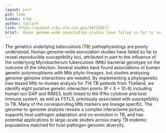 ```yaml
---
layout: post
pid: logo
hidden: true
author: tgclark
link: https://pubmed.ncbi.nlm.nih.gov/36725857/
brief:  Human genome-wide association studies have failed so far to reveal reproducible susceptibility loci, attributed in part to the influence of the underlying Mycobacterium tuberculosis bacterial genotype on the outcome of the infection. By implementing a phylogenetic tree-based analysis for 714 TB patients from Thailand, we identify eight putative genetic interaction points both linked to the IFNγ cytokine and host immune system. The genome-to-genome analysis reveals a complex interactome picture, supports host-pathogen adaptation and co-evolution in TB, and has potential applications to large-scale studies across many TB endemic populations.
---
```


The genetics underlying tuberculosis (TB) pathophysiology are poorly understood. Human genome-wide association studies have failed so far to reveal reproducible susceptibility loci, attributed in part to the influence of the underlying Mycobacterium tuberculosis (Mtb) bacterial genotype on the outcome of the infection. Several studies have found associations of human genetic polymorphisms with Mtb phylo-lineages, but studies analysing genome-genome interactions are needed. By implementing a phylogenetic tree-based Mtb-to-human analysis for 714 TB patients from Thailand, we identify eight putative genetic interaction points (P < 5 × 10-8) including human loci DAP and RIMS3, both linked to the IFNγ cytokine and host immune system, as well as FSTL5, previously associated with susceptibility to TB. Many of the corresponding Mtb markers are lineage specific. The genome-to-genome analysis reveals a complex interactome picture, supports host-pathogen adaptation and co-evolution in TB, and has potential applications to large-scale studies across many TB endemic populations matched for host-pathogen genomic diversity. 
